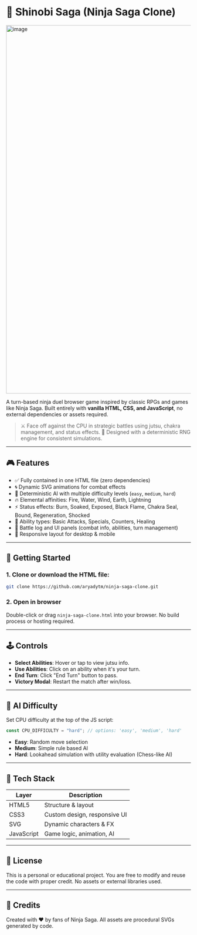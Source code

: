 # 🥷 Shinobi Saga (Ninja Saga Clone)

<img width="1451" height="1001" alt="image" src="https://github.com/user-attachments/assets/e9446181-de4a-47ba-9ced-4887e9ae1e35" />

A turn-based ninja duel browser game inspired by classic RPGs and games like Ninja Saga. Built entirely with **vanilla HTML, CSS, and JavaScript**, no external dependencies or assets required.

> ⚔️ Face off against the CPU in strategic battles using jutsu, chakra management, and status effects.
> 🧠 Designed with a deterministic RNG engine for consistent simulations.

---

## 🎮 Features

* ✅ Fully contained in one HTML file (zero dependencies)
* 🌀 Dynamic SVG animations for combat effects
* 🧠 Deterministic AI with multiple difficulty levels (`easy`, `medium`, `hard`)
* 🔥 Elemental affinities: Fire, Water, Wind, Earth, Lightning
* ⚡ Status effects: Burn, Soaked, Exposed, Black Flame, Chakra Seal, Bound, Regeneration, Shocked
* 🎯 Ability types: Basic Attacks, Specials, Counters, Healing
* 📜 Battle log and UI panels (combat info, abilities, turn management)
* 📱 Responsive layout for desktop & mobile

---

## 🚀 Getting Started

### 1. Clone or download the HTML file:

```bash
git clone https://github.com/aryadytm/ninja-saga-clone.git
```

### 2. Open in browser

Double-click or drag `ninja-saga-clone.html` into your browser. No build process or hosting required.

---

## 🕹️ Controls

* **Select Abilities**: Hover or tap to view jutsu info.
* **Use Abilities**: Click on an ability when it's your turn.
* **End Turn**: Click "End Turn" button to pass.
* **Victory Modal**: Restart the match after win/loss.

---

## 🧠 AI Difficulty

Set CPU difficulty at the top of the JS script:

```js
const CPU_DIFFICULTY = "hard"; // options: 'easy', 'medium', 'hard'
```

* **Easy**: Random move selection
* **Medium**: Simple rule based AI
* **Hard**: Lookahead simulation with utility evaluation (Chess-like AI)

---

## 🔧 Tech Stack

| Layer      | Description                  |
| ---------- | ---------------------------- |
| HTML5      | Structure & layout           |
| CSS3       | Custom design, responsive UI |
| SVG        | Dynamic characters & FX      |
| JavaScript | Game logic, animation, AI    |

---

## 📄 License

This is a personal or educational project. You are free to modify and reuse the code with proper credit. No assets or external libraries used.

---

## 🙏 Credits

Created with ❤️ by fans of Ninja Saga. All assets are procedural SVGs generated by code.
